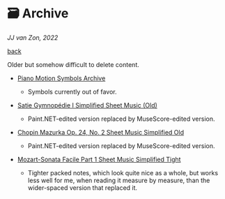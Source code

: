 🗃 Archive
===========

*JJ van Zon, 2022*

[back](../README.md)

Older but somehow difficult to delete content.

- [Piano Motion Symbols Archive](piano-motion-symbols-archive.md)

    - Symbols currently out of favor.

- [Satie Gymnopédie Ⅰ Simplified Sheet Music (Old)](satie-gymnopedie-1-sheet-music-simplified-old/README.md)

    - Paint.NET-edited version replaced by MuseScore-edited version.

- [Chopin Mazurka Op. 24, No. 2 Sheet Music Simplified Old](chopin-mazurka-op-24-no-2-sheet-music-simplified-old/README.md)

    - Paint.NET-edited version replaced by MuseScore-edited version.

- [Mozart-Sonata Facile Part 1 Sheet Music Simplified Tight](mozart-sonata-facile-part-1-sheet-music-simplified-tight.mscx)

    - Tighter packed notes, which look quite nice as a whole, but works less well for me, when reading it measure by measure, than the wider-spaced version that replaced it.